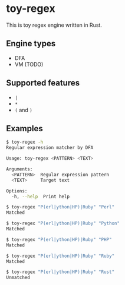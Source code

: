 # toy-regex

This is toy regex engine written in Rust.

## Engine types

* DFA
* VM (TODO)

## Supported features

* `|`
* `*`
* `(` and `)`

## Examples

```sh
$ toy-regex -h
Regular expression matcher by DFA

Usage: toy-regex <PATTERN> <TEXT>

Arguments:
  <PATTERN>  Regular expression pattern
  <TEXT>     Target text

Options:
  -h, --help  Print help
```

```sh
$ toy-regex "P(erl|ython|HP)|Ruby" "Perl"
Matched

$ toy-regex "P(erl|ython|HP)|Ruby" "Python"
Matched

$ toy-regex "P(erl|ython|HP)|Ruby" "PHP"
Matched

$ toy-regex "P(erl|ython|HP)|Ruby" "Ruby"
Matched

$ toy-regex "P(erl|ython|HP)|Ruby" "Rust"
Unmatched
```
